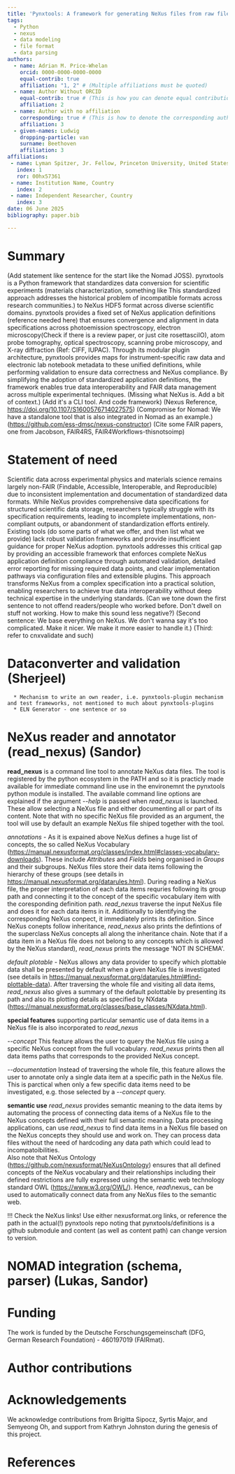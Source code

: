 ```yaml
---
title: 'Pynxtools: A framework for generating NeXus files from raw file formats.'
tags:
  - Python
  - nexus
  - data modeling
  - file format
  - data parsing
authors:
  - name: Adrian M. Price-Whelan
    orcid: 0000-0000-0000-0000
    equal-contrib: true
    affiliation: "1, 2" # (Multiple affiliations must be quoted)
  - name: Author Without ORCID
    equal-contrib: true # (This is how you can denote equal contributions between multiple authors)
    affiliation: 2
  - name: Author with no affiliation
    corresponding: true # (This is how to denote the corresponding author)
    affiliation: 3
  - given-names: Ludwig
    dropping-particle: van
    surname: Beethoven
    affiliation: 3
affiliations:
 - name: Lyman Spitzer, Jr. Fellow, Princeton University, United States
   index: 1
   ror: 00hx57361
 - name: Institution Name, Country
   index: 2
 - name: Independent Researcher, Country
   index: 3
date: 06 June 2025
bibliography: paper.bib

---
```


# Summary

(Add statement like sentence for the start like the Nomad JOSS). pynxtools is a Python framework that standardizes data conversion for scientific experiments (materials characterization, something like This standardized approach addresses the historical problem of incompatible formats across research communities.) to NeXus HDF5 format across diverse scientific domains. pynxtools provides a fixed set of NeXus application definitions (reference needed here) that ensures convergence and alignment in data specifications across photoemission spectroscopy, electron microscopy(Check if there is a review paper, or just cite rosettasciIO), atom probe tomography, optical spectroscopy, scanning probe microscopy, and X-ray diffraction (Ref: CIFF, IUPAC). Through its modular plugin architecture, pynxtools provides maps for instrument-specific raw data and electronic lab notebook metadata to these unified definitions, while performing validation to ensure data correctness and NeXus compliance. By simplifying the adoption of standardized application definitions, the framework enables true data interoperability and FAIR data management across multiple experimental techniques.
(Missing what NeXus is. Add a bit of context.)
(Add it's a CLI tool. And code framework)
(Nexus Reference, https://doi.org/10.1107/S1600576714027575)
(Compromise for Nomad: We have a standalone tool that is also integrated in Nomad as an example.)
(https://github.com/ess-dmsc/nexus-constructor)
(Cite some FAIR papers, one from Jacobson, FAIR4RS, FAIR4Workflows-thisnotsoimp)



# Statement of need

Scientific data across experimental physics and materials science remains largely non-FAIR (Findable, Accessible, Interoperable, and Reproducible) due to inconsistent implementation and documentation of standardized data formats. While NeXus provides comprehensive data specifications for structured scientific data storage, researchers typically struggle with its specification requirements, leading to incomplete implementations, non-compliant outputs, or abandonment of standardization efforts entirely. Existing tools (do some parts of what we offer, and then list what we provide) lack robust validation frameworks and provide insufficient guidance for proper NeXus adoption. pynxtools addresses this critical gap by providing an accessible framework that enforces complete NeXus application definition compliance through automated validation, detailed error reporting for missing required data points, and clear implementation pathways via configuration files and extensible plugins. This approach transforms NeXus from a complex specification into a practical solution, enabling researchers to achieve true data interoperability without deep technical expertise in the underlying standards.
(Can we tone down the first sentence to not offend readers/people who worked before. Don't dwell on stuff not working. How to make this sound less negative?)
(Second sentence: We base everything on NeXus. We don't wanna say it's too complicated. Make it nicer. We make it more easier to handle it.)
(Third: refer to cnxvalidate and such)

# Dataconverter and validation (Sherjeel)

      * Mechanism to write an own reader, i.e. pynxtools-plugin mechanism and test frameworks, not mentioned to much about pynxtools-plugins
      * ELN Generator - one sentence or so

# NeXus reader and annotator (read\_nexus) (Sandor)

__read_nexus__ is a command line tool to annotate NeXus data files. The tool is registered by the python ecosystem in the PATH and so it is practicly made available for immediate command line use in the environemnt the pynxtools python module is installed. The available command line options are explained if the argument _--help_ is passed when _read\_nexus_ is launched. These allow selecting a NeXus file and either documenting all or part of its content. Note that with no specific NeXus file provided as an argument, the tool will use by default an example NeXus file shiped together with the tool.  

_annotations -_ As it is expained above NeXus defines a huge list of concepts, the so called NeXus Vocabulary (https://manual.nexusformat.org/classes/index.html#classes-vocabulary-downloads). These include _Attributes_ and _Fields_ being organised in _Groups_ and their subgroups. NeXus files store their data items following the hierarchy of these groups (see details in https://manual.nexusformat.org/datarules.html). During reading a NeXus file, the proper interpretation of each data items requries following its group path and connecting it to the concept of the specific vocabulary item with the coresponding definition path. _read\_nexus_ traverse the input NeXus file and does it for each data items in it. Additionally to identifying the corresponding NeXus conpect, it immediately prints its definition. Since NeXus conepts follow inheritance, _read\_nexus_ also prints the defintions of the superclass NeXus concepts all along the inheritance chain. Note that if a data item in a NeXus file does not belong to any concepts which is allowed by the NeXus standard), _read\_nexus_ prints the message 'NOT IN SCHEMA'.  

_default plotable -_ NeXus allows any data provider to specify which plottable data shall be presented by default when a given NeXus file is investigated (see details in https://manual.nexusformat.org/datarules.html#find-plottable-data). After traversing the whole file and visiting all data items, _read\_nexus_ also gives a summary of the default polottable by presenting its path and also its plotting details as specified by NXdata (https://manual.nexusformat.org/classes/base_classes/NXdata.html).  

__special features__ supporting particular semantic use of data items in a NeXus file is also incorporated to _read\_nexus_  

_--concept_ This feature allows the user to query the NeXus file using a specific NeXus concept from the full vocabulary. _read\_nexus_ prints then all data items paths that corresponds to the provided NeXus concept.  

_--documentation_ Instead of traversing the whole file, this feature allows the user to annotate only a single data item at a specific path in the NeXus file. This is parctical when only a few specific data items need to be investigated, e.g. those selected by a _--concept_ query.   

__semantic use__ _read\_nexus_ provides semantic meaning to the data items by automating the process of connecting data items of a NeXus file to the NeXus concepts defined with their full semantic meaning. Data processing applications, can use _read\_nexus_ to find data items in a NeXus file based on the NeXus concepts they should use and work on. They can process data files without the need of hardcoding any data path which could lead to incompatoibilities.  
Also note that NeXus Ontology (https://github.com/nexusformat/NeXusOntology) ensures that all defined concepts of the NeXus vocabulary and their relationships including their defined restrictions are fully expressed using the semantic web technology standard OWL (https://www.w3.org/OWL/). Hence, _read_\nexus_ can be used to automatically connect data from any NeXus files to the semantic web.

!!! Check the NeXus links! Use either nexusformat.org links, or reference the path in the actual(!) pynxtools repo noting that pynxtools/definitions is a github submodule and content (as well as content path) can change version to version.

# NOMAD integration (schema, parser) (Lukas, Sandor)


# Funding
The work is funded by the Deutsche Forschungsgemeinschaft (DFG, German Research Foundation) - 460197019 (FAIRmat).

# Author contributions

# Acknowledgements

We acknowledge contributions from Brigitta Sipocz, Syrtis Major, and Semyeong
Oh, and support from Kathryn Johnston during the genesis of this project.

# References
